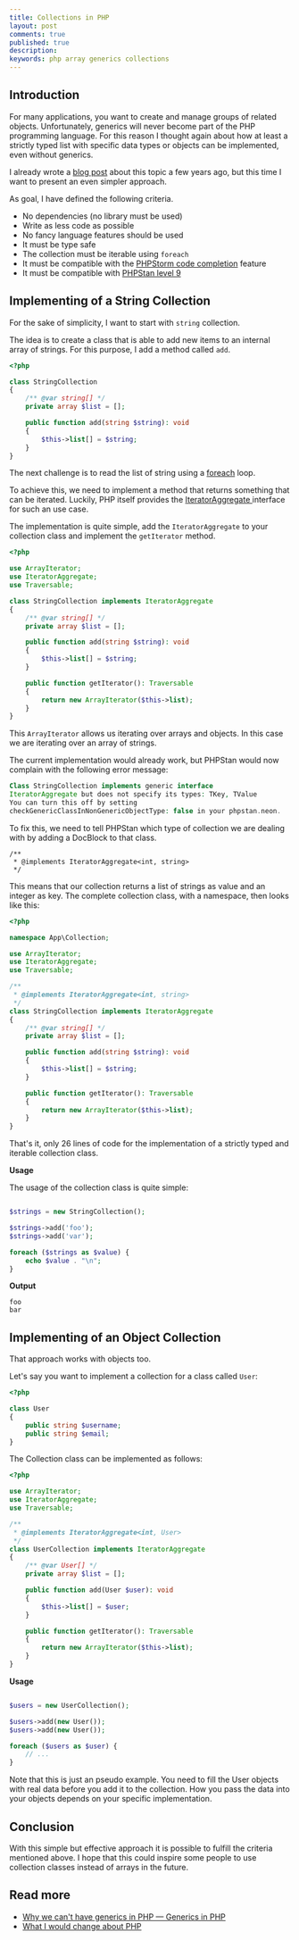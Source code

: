 ```yaml
---
title: Collections in PHP
layout: post
comments: true
published: true 
description: 
keywords: php array generics collections
---
```


## Introduction

For many applications, you want to create and manage groups of related objects. Unfortunately, generics will never become part of the PHP programming language. For this reason I thought again about how at least a strictly typed list with specific data types or objects can be implemented, even without generics.

I already wrote a [blog post](https://odan.github.io/2019/08/30/creating-a-strictly-typed-collection-of-objects-in-php.html) about this topic a few years ago,
but this time I want to present an even simpler approach.

As goal, I have defined the following criteria.

* No dependencies (no library must be used)
* Write as less code as possible
* No fancy language features should be used
* It must be type safe
* The collection must be iterable using `foreach`
* It must be compatible with the [PHPStorm code completion](https://www.jetbrains.com/help/phpstorm/auto-completing-code.html) feature
* It must be compatible with [PHPStan level 9](https://phpstan.org/user-guide/rule-levels)

## Implementing of a String Collection

For the sake of simplicity, I want to start with `string` collection.

The idea is to create a class that is able to add new items to 
an internal array of strings. For this purpose, I add a method called `add`.

```php
<?php

class StringCollection
{
    /** @var string[] */
    private array $list = [];

    public function add(string $string): void
    {
        $this->list[] = $string;
    }
}
```

The next challenge is to read the list of string using a [foreach](https://www.php.net/manual/en/control-structures.foreach.php) loop.


To achieve this, we need to implement a method that returns something
that can be iterated. Luckily, PHP itself provides the [IteratorAggregate ](https://www.php.net/manual/en/class.iteratoraggregate.php) interface for such an use case.

The implementation is quite simple, add the `IteratorAggregate` to your collection class and implement the `getIterator` method.

```php
<?php

use ArrayIterator;
use IteratorAggregate;
use Traversable;

class StringCollection implements IteratorAggregate
{
    /** @var string[] */
    private array $list = [];

    public function add(string $string): void
    {
        $this->list[] = $string;
    }

    public function getIterator(): Traversable
    {
        return new ArrayIterator($this->list);
    }
}
```

This `ArrayIterator` allows us iterating over arrays and objects.
In this case we are iterating over an array of strings.

The current implementation would already work, but PHPStan would now complain with the following error message:

```php
Class StringCollection implements generic interface 
IteratorAggregate but does not specify its types: TKey, TValue
You can turn this off by setting 
checkGenericClassInNonGenericObjectType: false in your phpstan.neon.
```

To fix this, we need to tell PHPStan which type of collection we are dealing with by adding a DocBlock to that class.

```
/**
 * @implements IteratorAggregate<int, string>
 */
 ```

This means that our collection returns a list of strings as value and an integer as key. The complete collection class, with a namespace, then looks like this:

```php
<?php

namespace App\Collection;

use ArrayIterator;
use IteratorAggregate;
use Traversable;

/**
 * @implements IteratorAggregate<int, string>
 */
class StringCollection implements IteratorAggregate
{
    /** @var string[] */
    private array $list = [];

    public function add(string $string): void
    {
        $this->list[] = $string;
    }

    public function getIterator(): Traversable
    {
        return new ArrayIterator($this->list);
    }
}
 ```

That's it, only 26 lines of code for the implementation of a strictly typed and iterable collection class.
 
**Usage**

The usage of the collection class is quite simple:

```php

$strings = new StringCollection();

$strings->add('foo');
$strings->add('var');

foreach ($strings as $value) {
    echo $value . "\n";
}
```

**Output**

```
foo
bar
```

## Implementing of an Object Collection

That approach works with objects too.

Let's say you want to implement a collection for a class called `User`:

```php
<?php

class User
{
    public string $username;
    public string $email;
}
```

The Collection class can be implemented as follows:

```php
<?php

use ArrayIterator;
use IteratorAggregate;
use Traversable;

/**
 * @implements IteratorAggregate<int, User>
 */
class UserCollection implements IteratorAggregate
{
    /** @var User[] */
    private array $list = [];

    public function add(User $user): void
    {
        $this->list[] = $user;
    }

    public function getIterator(): Traversable
    {
        return new ArrayIterator($this->list);
    }
}
```

**Usage**

```php

$users = new UserCollection();

$users->add(new User());
$users->add(new User());

foreach ($users as $user) {
    // ...
}
```

Note that this is just an pseudo example. You need to fill the User
objects with real data before you add it to the collection. How you
pass the data into your objects depends on your specific implementation.

## Conclusion

With this simple but effective approach it is possible to fulfill the criteria mentioned above. I hope that this could inspire some people to use collection classes instead of arrays in the future.

## Read more

* [Why we can't have generics in PHP — Generics in PHP](https://www.youtube.com/watch?v=BN0L2MBkhNg)
* [What I would change about PHP](https://stitcher.io/blog/php-reimagined-part-2)
